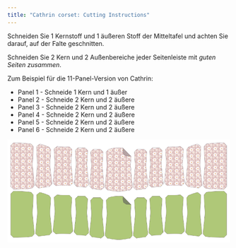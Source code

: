 ```yaml
---
title: "Cathrin corset: Cutting Instructions"
---
```


Schneiden Sie 1 Kernstoff und 1 äußeren Stoff der Mitteltafel und achten Sie darauf, auf der Falte geschnitten.

Schneiden Sie 2 Kern und 2 Außenbereiche jeder Seitenleiste mit _guten Seiten zusammen_.

Zum Beispiel für die 11-Panel-Version von Cathrin:

- Panel 1 - Schneide 1 Kern und 1 äußer
- Panel 2 - Schneide 2 Kern und 2 äußere
- Panel 3 - Schneide 2 Kern und 2 äußere
- Panel 4 - Schneide 2 Kern und 2 äußere
- Panel 5 - Schneide 2 Kern und 2 äußere
- Panel 6 - Schneide 2 Kern und 2 äußere

![Musterstücke](cathrin_cutting.png)

